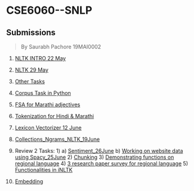 # CSE6060--SNLP
## Submissions
> By Saurabh Pachore 19MAI0002
1. [NLTK INTRO 22 May](https://github.com/Saurabh-Vit-002/CSE6060--SNLP/blob/master/NLTK_INTRO_22May.ipynb)
2. [NLTK 29 May](https://github.com/Saurabh-Vit-002/CSE6060--SNLP/blob/master/NLTK_29MAY.ipynb)
3. [Other Tasks](https://github.com/Saurabh-Vit-002/CSE6060--SNLP/blob/master/Other%20Tasks.pdf)
4. [Corpus Task in Python](https://github.com/Saurabh-Vit-002/CSE6060--SNLP/blob/master/Corpus_HomeWork_19MAI0002.ipynb)
5. [FSA for Marathi adjectives](https://github.com/Saurabh-Vit-002/CSE6060--SNLP/blob/master/FSA%20marathi%20and%20Corpus%20Task%20by%20Saurabh%20Pachore%2019MAI0002.pdf)
6. [Tokenization for Hindi & Marathi](https://github.com/Saurabh-Vit-002/CSE6060--SNLP/blob/master/Tokenization_for_Hindi_Marathi.ipynb)
7. [Lexicon Vectorizer 12 June](https://github.com/Saurabh-Vit-002/CSE6060--SNLP/blob/master/Lexicon_Vectorizer_12June.ipynb)
8. [Collections_Ngrams_NLTK_19June](https://github.com/Saurabh-Vit-002/CSE6060--SNLP/blob/master/Collections_Ngrams_NLTK_19June.ipynb)
9. Review 2 Tasks:
   1)
   a)  [Sentiment_26June](https://github.com/Saurabh-Vit-002/CSE6060--SNLP/blob/master/Sentiment_26June.ipynb)
   b)  [Working on website data using Spacy_25June](https://github.com/Saurabh-Vit-002/CSE6060--SNLP/blob/master/Spacy_25June.ipynb)
   2)  [Chunking](https://github.com/Saurabh-Vit-002/CSE6060--SNLP/blob/master/Chunking_NER_NLTK_25June.ipynb)
   3)  [Demonstrating functions on regional language](https://github.com/Saurabh-Vit-002/CSE6060--SNLP/blob/master/Marathi_NLTK_functions.ipynb)
   4)  [3 research paper survey for regional language](https://github.com/Saurabh-Vit-002/CSE6060--SNLP/blob/master/Task%204_3%20papers.pdf)
   5)  [Functionalities in iNLTK](https://github.com/Saurabh-Vit-002/CSE6060--SNLP/blob/master/Inltk_Marathi_task5_19MAI0002.ipynb)

10. [Embedding](https://github.com/Saurabh-Vit-002/CSE6060--SNLP/blob/master/Embedding.ipynb)
